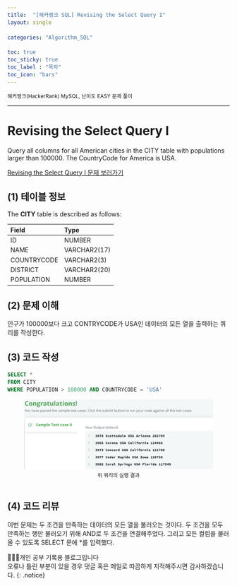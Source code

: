 ```yaml
---
title:  "[해커랭크 SQL] Revising the Select Query I"
layout: single

categories: "Algorithm_SQL"

toc: true
toc_sticky: true
toc_label : "목차"
toc_icon: "bars"
---
```


<small>해커랭크(HackerRank) MySQL, 난이도 EASY 문제 풀이</small>

***

# Revising the Select Query I
Query all columns for all American cities in the CITY table with populations larger than 100000. The CountryCode for America is USA.

[Revising the Select Query I 문제 보러가기](https://www.hackerrank.com/challenges/revising-the-select-query/problem?isFullScreen=true)

## (1) 테이블 정보
The **CITY** table is described as follows:

|Field|Type|
|:----|:---|
|ID| NUMBER|
|NAME| VARCHAR2(17)|
|COUNTRYCODE| VARCHAR2(3)|
|DISTRICT| VARCHAR2(20)|
|POPULATION |NUMBER|

## (2) 문제 이해
인구가 100000보다 크고 CONTRYCODE가 USA인 데이터의 모든 열을 출력하는 쿼리를 작성한다.

## (3) 코드 작성
```sql
SELECT *
FROM CITY 
WHERE POPULATION > 100000 AND COUNTRYCODE = 'USA'
```

<div style="text-align : center;">
<img src="/assets/images/sql/hackerrank/hackerrank_mysql_5.png" width="85%">
</div>
<center><small>위 쿼리의 실행 결과</small></center>

<br>

## (4) 코드 리뷰
이번 문제는 두 조건을 만족하는 데이터의 모든 열을 불러오는 것이다. 두 조건을 모두 만족하는 행만 불러오기 위해 AND로 두 조건을 연결해주었다. 그리고 모든 컬럼을 불러올 수 있도록 SELECT 문에 *를 입력했다.

👩🏻‍💻개인 공부 기록용 블로그입니다
<br>오류나 틀린 부분이 있을 경우 댓글 혹은 메일로 따끔하게 지적해주시면 감사하겠습니다.
{: .notice}